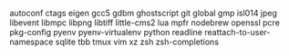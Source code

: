 autoconf
ctags
eigen
gcc5
gdbm
ghostscript
git
global
gmp
isl014
jpeg
libevent
libmpc
libpng
libtiff
little-cms2
lua
mpfr
nodebrew
openssl
pcre
pkg-config
pyenv
pyenv-virtualenv
python
readline
reattach-to-user-namespace
sqlite
tbb
tmux
vim
xz
zsh
zsh-completions
